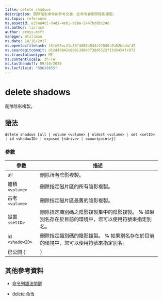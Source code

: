 ```yaml
---
title: delete shadows
description: 刪除陰影命令的參考文章，此命令會刪除陰影複製。
ms.topic: reference
ms.assetid: e29a84d2-04d1-4eb1-910a-5a47bddbc24d
ms.author: lizross
author: eross-msft
manager: mtillman
ms.date: 10/16/2017
ms.openlocfilehash: f8fe95ac21c36f4605a544c97036c0a02bddaf42
ms.sourcegitcommit: db2d46842c68813d043738d6523f13d8454fc972
ms.translationtype: MT
ms.contentlocale: zh-TW
ms.lasthandoff: 09/10/2020
ms.locfileid: "89628855"
---
```

# <a name="delete-shadows"></a>delete shadows

刪除陰影複製。

## <a name="syntax"></a>語法

```
delete shadows [all | volume <volume> | oldest <volume> | set <setID> | id <shadowID> | exposed {<drive> | <mountpoint>}]
```

### <a name="parameters"></a>參數

| 參數 | 描述 |
| ---- | ---- |
| all | 刪除所有陰影複製。 |
| 體積 `<volume>` | 刪除指定磁片區的所有陰影複製。 |
| 古老 `<volume>` | 刪除指定磁片區最舊的陰影複製。 |
| 設置 `<setID>` | 刪除指定識別碼之陰影複製集中的陰影複製。 **%** 如果別名存在於目前的環境中，您可以使用符號來指定別名。 |
| Id `<shadowID>` | 刪除指定識別碼的陰影複製。 **%** 如果別名存在於目前的環境中，您可以使用符號來指定別名。 |
| 已公開 {'<drive> | <mountpoint>} |

## <a name="additional-references"></a>其他參考資料

- [命令列語法關鍵](command-line-syntax-key.md)

- [delete 命令](delete.md)
